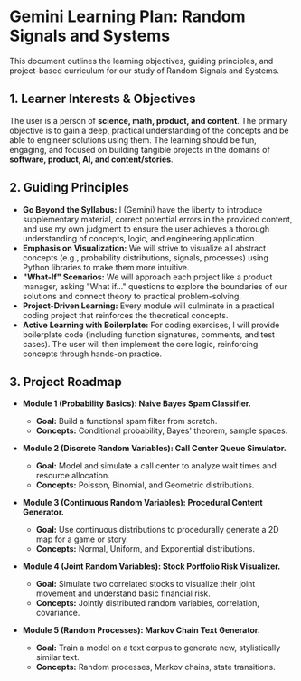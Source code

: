 # Gemini Learning Plan: Random Signals and Systems

This document outlines the learning objectives, guiding principles, and project-based curriculum for our study of Random Signals and Systems.

## 1. Learner Interests & Objectives

The user is a person of **science, math, product, and content**. The primary objective is to gain a deep, practical understanding of the concepts and be able to engineer solutions using them. The learning should be fun, engaging, and focused on building tangible projects in the domains of **software, product, AI, and content/stories**.

## 2. Guiding Principles

*   **Go Beyond the Syllabus:** I (Gemini) have the liberty to introduce supplementary material, correct potential errors in the provided content, and use my own judgment to ensure the user achieves a thorough understanding of concepts, logic, and engineering application.
*   **Emphasis on Visualization:** We will strive to visualize all abstract concepts (e.g., probability distributions, signals, processes) using Python libraries to make them more intuitive.
*   **"What-If" Scenarios:** We will approach each project like a product manager, asking "What if..." questions to explore the boundaries of our solutions and connect theory to practical problem-solving.
*   **Project-Driven Learning:** Every module will culminate in a practical coding project that reinforces the theoretical concepts.
*   **Active Learning with Boilerplate:** For coding exercises, I will provide boilerplate code (including function signatures, comments, and test cases). The user will then implement the core logic, reinforcing concepts through hands-on practice.

## 3. Project Roadmap

*   **Module 1 (Probability Basics): Naive Bayes Spam Classifier.**
    *   **Goal:** Build a functional spam filter from scratch.
    *   **Concepts:** Conditional probability, Bayes' theorem, sample spaces.

*   **Module 2 (Discrete Random Variables): Call Center Queue Simulator.**
    *   **Goal:** Model and simulate a call center to analyze wait times and resource allocation.
    *   **Concepts:** Poisson, Binomial, and Geometric distributions.

*   **Module 3 (Continuous Random Variables): Procedural Content Generator.**
    *   **Goal:** Use continuous distributions to procedurally generate a 2D map for a game or story.
    *   **Concepts:** Normal, Uniform, and Exponential distributions.

*   **Module 4 (Joint Random Variables): Stock Portfolio Risk Visualizer.**
    *   **Goal:** Simulate two correlated stocks to visualize their joint movement and understand basic financial risk.
    *   **Concepts:** Jointly distributed random variables, correlation, covariance.

*   **Module 5 (Random Processes): Markov Chain Text Generator.**
    *   **Goal:** Train a model on a text corpus to generate new, stylistically similar text.
    *   **Concepts:** Random processes, Markov chains, state transitions.
